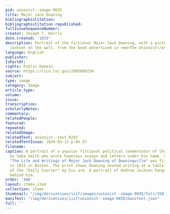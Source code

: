 ```yaml
---
pid: unionist--image-0035
title: Major Jack Downing
bibliographicCitation: 
bibliographicCitation.republished: 
fullIssueSequenceNumber: 
creator: Joseph T. Harris
date.created: '1833'
description: Portrait of the fictional Major Jack Downing, with a picture of Andrew
  Jackson on the wall, from the book advertised in <em>The Unionist</em>
language: English
publisher: 
IsPartOf: 
rights: Public Domain
source: https://lccn.loc.gov/2003689250
subject: 
type: image
category: Image
article.type: 
volume: 
issue: 
transcription: 
scholarlyNotes: 
commentary: 
relatedPeople: 
featured: 
repeated: 
relatedImage: 
relatedText: unionist--text-0293
relatedTextIssue: 1834-03-13 p.04.57
filename: 
caption: A portrait of a popular fictional political commentator of the 1830s, created
  by Seba Smith who wrote humorous essays and letters under his name. Smith's book
  "The Life and Writings of Major Jack Downing of Downingville" was first published
  in 1833 in Boston. The print shows Downing seated writing at a table, with a copy
  of the "Daily Courier" by his arm. A portrait of Andrew Jackson hangs on the wall
  behind him.
order: '446'
layout: items_item
collection: items
thumbnail: "/img/derivatives/iiif/images/unionist--image-0035/full/250,/0/default.jpg"
manifest: "/img/derivatives/iiif/unionist--image-0035/manifest.json"
full: ''
---
```

